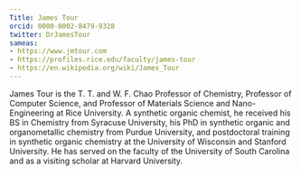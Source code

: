 ```yaml
---
Title: James Tour
orcid: 0000-0002-8479-9328 
twitter: DrJamesTour
sameas:
- https://www.jmtour.com
- https://profiles.rice.edu/faculty/james-tour
- https://en.wikipedia.org/wiki/James_Tour
---
```

James Tour is the T. T. and W. F. Chao Professor of Chemistry, Professor of Computer Science, and Professor of Materials Science and Nano-Engineering at Rice University. A synthetic organic chemist, he received his BS in Chemistry from Syracuse University, his PhD in synthetic organic and organometallic chemistry from Purdue University, and postdoctoral training in synthetic organic chemistry at the University of Wisconsin and Stanford University. He has served on the faculty of the University of South Carolina and as a visiting scholar at Harvard University.
